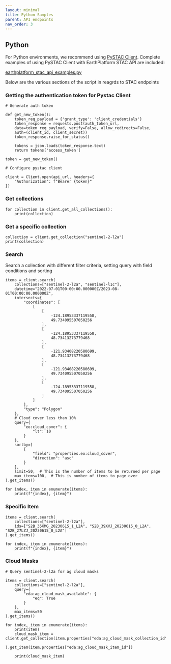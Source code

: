 ```yaml
---
layout: minimal
title: Python Samples
parent: API endpoints
nav_order: 3
---
```


## Python
For Python environments, we recommend using [PySTAC Client](https://pystac-client.readthedocs.io/en/stable/#). Complete examples of using PySTAC Client with EarthPlatform STAC API are included: 

[earthplatform_stac_api_examples.py](./earthplatform_stac_api_examples.py)   

Below are the various sections of the script in reagrds to STAC endpoints

### Getting the authentication token for Pystac Client

```
# Generate auth token

def get_new_token():
    token_req_payload = {'grant_type': 'client_credentials'}
    token_response = requests.post(auth_token_url,
    data=token_req_payload, verify=False, allow_redirects=False,
    auth=(client_id, client_secret))
    token_response.raise_for_status()

    tokens = json.loads(token_response.text)
    return tokens['access_token']

token = get_new_token()

# Configure pystac client

client = Client.open(api_url, headers={
    "Authorization": f"Bearer {token}"
})
```

### Get collections

```
for collection in client.get_all_collections():
    print(collection)
```

### Get a specific collection 
```
collection = client.get_collection("sentinel-2-l2a")
print(collection)
```

### Search 

Search a collection with different filter criteria, setting query with field conditions and sorting
```
items = client.search(
    collections=["sentinel-2-l2a", "sentinel-l1c"],
    datetime="2022-07-01T00:00:00.000000Z/2023-08-01T00:00:00.000000Z",
    intersects={
        "coordinates": [
            [
                [
                    -124.18953337119558,
                    49.734095507050256
                ],
                [
                    -124.18953337119558,
                    48.73413273779468
                ],
                [
                    -121.93408220580699,
                    48.73413273779468
                ],
                [
                    -121.93408220580699,
                    49.734095507050256
                ],
                [
                    -124.18953337119558,
                    49.734095507050256
                ]
            ]
        ],
        "type": "Polygon"
    },
    # Cloud cover less than 10%
    query={
        "eo:cloud_cover": {
            "lt": 10
        }
    },
    sortby=[
        {
            "field": "properties.eo:cloud_cover",
            "direction": "asc"
        }
    ],
    limit=50,  # This is the number of items to be returned per page
    max_items=100,  # This is number of items to page over
).get_items()

for index, item in enumerate(items):
    print(f"{index}, {item}")
```

### Specific Item

```
items = client.search(
    collections=["sentinel-2-l2a"],
    ids=["S2B_35XMG_20230615_1_L2A", "S2B_39XVJ_20230615_0_L2A", "S2B_27LZJ_20230615_0_L2A"]
).get_items()

for index, item in enumerate(items):
    print(f"{index}, {item}")
```

### Cloud Masks

```
# Query sentinel-2-l2a for ag cloud masks

items = client.search(
    collections=["sentinel-2-l2a"],
    query={
        "eda:ag_cloud_mask_available": {
            "eq": True
        }
    },
    max_items=50
).get_items()

for index, item in enumerate(items):
    print(item)
    cloud_mask_item = client.get_collection(item.properties["eda:ag_cloud_mask_collection_id"]
                                            ).get_item(item.properties["eda:ag_cloud_mask_item_id"])

    print(cloud_mask_item)

```